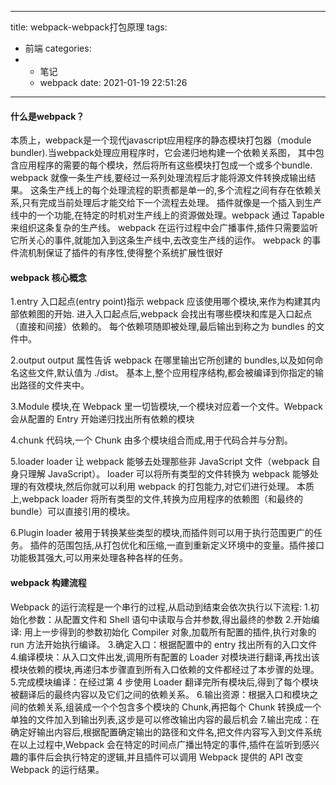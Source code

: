 <!--
 * @Description: 
 * @version:: 
 * @Author: zhao
 * @Date: 2021-01-19 22:51:26
 * @LastEditors: zhao
 * @LastEditTime: 2021-01-19 22:51:55
-->
---
title: webpack-webpack打包原理
tags:
  - 前端
categories:
  - - 笔记
    - webpack
date: 2021-01-19 22:51:26
---

#### 什么是webpack？

本质上，webpack是一个现代javascript应用程序的静态模块打包器（module bundler).当webpack处理应用程序时，它会递归地构建一个依赖关系图，
其中包含应用程序的需要的每个模块，然后将所有这些模块打包成一个或多个bundle.
webpack 就像一条生产线,要经过一系列处理流程后才能将源文件转换成输出结果。 这条生产线上的每个处理流程的职责都是单一的,多个流程之间有存在依赖关系,只有完成当前处理后才能交给下一个流程去处理。 插件就像是一个插入到生产线中的一个功能,在特定的时机对生产线上的资源做处理。webpack 通过 Tapable 来组织这条复杂的生产线。 webpack 在运行过程中会广播事件,插件只需要监听它所关心的事件,就能加入到这条生产线中,去改变生产线的运作。 webpack 的事件流机制保证了插件的有序性,使得整个系统扩展性很好

#### webpack 核心概念

1.entry
入口起点(entry point)指示 webpack 应该使用哪个模块,来作为构建其内部依赖图的开始.
进入入口起点后,webpack 会找出有哪些模块和库是入口起点（直接和间接）依赖的。
每个依赖项随即被处理,最后输出到称之为 bundles 的文件中。

2.output
output 属性告诉 webpack 在哪里输出它所创建的 bundles,以及如何命名这些文件,默认值为 ./dist。
基本上,整个应用程序结构,都会被编译到你指定的输出路径的文件夹中。

3.Module
模块,在 Webpack 里一切皆模块,一个模块对应着一个文件。Webpack 会从配置的 Entry 开始递归找出所有依赖的模块

4.chunk
代码块,一个 Chunk 由多个模块组合而成,用于代码合并与分割。

5.loader
loader 让 webpack 能够去处理那些非 JavaScript 文件（webpack 自身只理解 JavaScript）。
loader 可以将所有类型的文件转换为 webpack 能够处理的有效模块,然后你就可以利用 webpack 的打包能力,对它们进行处理。
本质上,webpack loader 将所有类型的文件,转换为应用程序的依赖图（和最终的 bundle）可以直接引用的模块。

6.Plugin
loader 被用于转换某些类型的模块,而插件则可以用于执行范围更广的任务。
插件的范围包括,从打包优化和压缩,一直到重新定义环境中的变量。插件接口功能极其强大,可以用来处理各种各样的任务。

#### webpack 构建流程

Webpack 的运行流程是一个串行的过程,从启动到结束会依次执行以下流程:
1.初始化参数：从配置文件和 Shell 语句中读取与合并参数,得出最终的参数
2.开始编译: 用上一步得到的参数初始化 Compiler 对象,加载所有配置的插件,执行对象的 run 方法开始执行编译。
3.确定入口：根据配置中的 entry 找出所有的入口文件
4.编译模块：从入口文件出发,调用所有配置的 Loader 对模块进行翻译,再找出该模块依赖的模块,再递归本步骤直到所有入口依赖的文件都经过了本步骤的处理。
5.完成模块编译：在经过第 4 步使用 Loader 翻译完所有模块后,得到了每个模块被翻译后的最终内容以及它们之间的依赖关系。
6.输出资源：根据入口和模块之间的依赖关系,组装成一个个包含多个模块的 Chunk,再把每个 Chunk 转换成一个单独的文件加入到输出列表,这步是可以修改输出内容的最后机会
7.输出完成：在确定好输出内容后,根据配置确定输出的路径和文件名,把文件内容写入到文件系统
在以上过程中,Webpack 会在特定的时间点广播出特定的事件,插件在监听到感兴趣的事件后会执行特定的逻辑,并且插件可以调用 Webpack 提供的 API 改变 Webpack 的运行结果。
